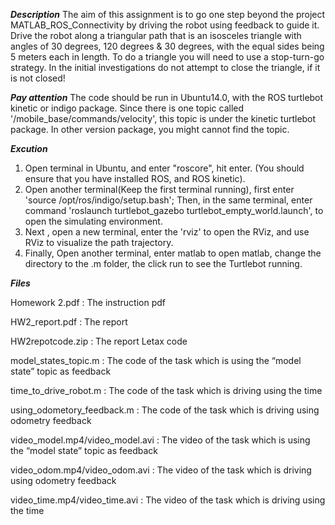 ***Description***
The aim of this assignment is to go one step beyond the project MATLAB_ROS_Connectivity by driving the robot using 
feedback to guide it. Drive the robot along a triangular path that is an isosceles triangle with 
angles of 30 degrees, 120 degrees & 30 degrees, with the equal sides being 5 meters each in length. To do a triangle 
you will need to use a stop-turn-go strategy. In the initial investigations do not attempt to close 
the triangle, if it is not closed!

***Pay attention***
The code should be run in Ubuntu14.0, with the ROS turtlebot kinetic or indigo package.
Since there is one topic called '/mobile_base/commands/velocity', this topic is under the kinetic turtlebot package.
In other version package, you might cannot find the topic.

***Excution***
1. Open terminal in Ubuntu, and enter "roscore", hit enter. (You should ensure that you have installed ROS, and ROS kinetic).
2. Open another terminal(Keep the first terminal running), first enter 'source /opt/ros/indigo/setup.bash';
Then, in the same terminal, enter command 'roslaunch turtlebot_gazebo turtlebot_empty_world.launch', to open the simulating environment.
3. Next , open a new terminal, enter the 'rviz' to open the RViz, and use RViz to visualize the path trajectory.
4. Finally, Open another terminal, enter matlab to open matlab, change the directory to the .m folder, the click run to see the Turtlebot running.

***Files***

Homework 2.pdf  : The instruction pdf

HW2_report.pdf  : The report

HW2repotcode.zip  : The report Letax code

model_states_topic.m  : The code of the task which is using the “model state” topic as feedback

time_to_drive_robot.m  : The code of the task which is driving using the time

using_odometory_feedback.m  : The code of the task which is driving using odometry feedback

video_model.mp4/video_model.avi  : The video of the task which is using the “model state” topic as feedback

video_odom.mp4/video_odom.avi  : The video of the task which is driving using odometry feedback

video_time.mp4/video_time.avi  : The video of the task which is driving using the time
